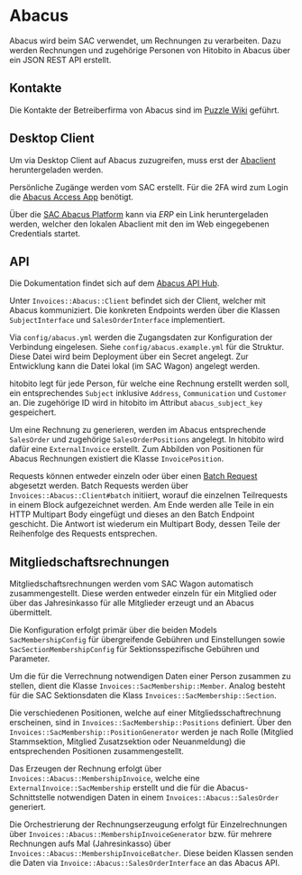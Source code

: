 # Abacus

Abacus wird beim SAC verwendet, um Rechnungen zu verarbeiten. Dazu werden Rechnungen und zugehörige Personen von Hitobito in Abacus über ein JSON REST API erstellt.

## Kontakte

Die Kontakte der Betreiberfirma von Abacus sind im [Puzzle Wiki](https://wiki.puzzle.ch/Hitobito/KontaktePartner) geführt.

## Desktop Client

Um via Desktop Client auf Abacus zuzugreifen, muss erst der [Abaclient](https://downloads.abacus.ch/downloads/abaclient) heruntergeladen werden.

Persönliche Zugänge werden vom SAC erstellt. Für die 2FA wird zum Login die [Abacus Access App](https://play.google.com/store/apps/details?id=ch.abacus.access&hl=de_CH) benötigt.

Über die [SAC Abacus Platform](https://sac-cas.erp.abraxas-apps.ch) kann via *ERP* ein Link heruntergeladen werden, welcher den lokalen Abaclient mit den im Web eingegebenen Credentials startet.

## API

Die Dokumentation findet sich auf dem [Abacus API Hub](https://apihub.abacus.ch/endpoints/2024).

Unter `Invoices::Abacus::Client` befindet sich der Client, welcher mit Abacus kommuniziert. Die konkreten Endpoints werden über die Klassen `SubjectInterface` und `SalesOrderInterface` implementiert.

Via `config/abacus.yml` werden die Zugangsdaten zur Konfiguration der Verbindung eingelesen. Siehe `config/abacus.example.yml` für die Struktur.
Diese Datei wird beim Deployment über ein Secret angelegt. Zur Entwicklung kann die Datei lokal (im SAC Wagon) angelegt werden.

hitobito legt für jede Person, für welche eine Rechnung erstellt werden soll, ein entsprechendes `Subject` inklusive `Address`, `Communication` und `Customer` an.
Die zugehörige ID wird in hitobito im Attribut `abacus_subject_key` gespeichert.

Um eine Rechnung zu generieren, werden im Abacus entsprechende `SalesOrder` und zugehörige `SalesOrderPositions` angelegt. In hitobito wird dafür eine `ExternalInvoice` erstellt. Zum Abbilden von Positionen für Abacus Rechnungen existiert die Klasse `InvoicePosition`.

Requests können entweder einzeln oder über einen [Batch Request](https://docs.oasis-open.org/odata/odata/v4.01/odata-v4.01-part1-protocol.html#_Toc31359017) abgesetzt werden. Batch Requests werden über `Invoices::Abacus::Client#batch` initiiert, worauf die einzelnen Teilrequests in einem Block aufgezeichnet werden. Am Ende werden alle Teile in ein HTTP Multipart Body eingefügt und dieses an den Batch Endpoint geschicht. Die Antwort ist wiederum ein Multipart Body, dessen Teile der Reihenfolge des Requests entsprechen.

## Mitgliedschaftsrechnungen

Mitgliedschaftsrechnungen werden vom SAC Wagon automatisch zusammengestellt.
Diese werden entweder einzeln für ein Mitglied oder über das Jahresinkasso für alle Mitglieder erzeugt und an Abacus übermittelt.

Die Konfiguration erfolgt primär über die beiden Models
`SacMembershipConfig` für übergreifende Gebühren und Einstellungen sowie
`SacSectionMembershipConfig` für Sektionsspezifische Gebühren und Parameter.

Um die für die Verrechnung notwendigen Daten einer Person zusammen zu stellen,
dient die Klasse `Invoices::SacMembership::Member`.
Analog besteht für die SAC Sektionsdaten die Klass `Invoices::SacMembership::Section`.

Die verschiedenen Positionen, welche auf einer Mitgliedsschaftrechnung erscheinen,
sind in `Invoices::SacMembership::Positions` definiert.
Über den `Invoices::SacMembership::PositionGenerator` werden je nach Rolle
(Mitglied Stammsektion, Mitglied Zusatzsektion oder Neuanmeldung) die entsprechenden Positionen zusammengestellt.

Das Erzeugen der Rechnung erfolgt über `Invoices::Abacus::MembershipInvoice`,
welche eine `ExternalInvoice::SacMembership` erstellt und die für die Abacus-Schnittstelle notwendigen Daten
in einem `Invoices::Abacus::SalesOrder` generiert.

Die Orchestrierung der Rechnungserzeugung erfolgt für Einzelrechnungen über `Invoices::Abacus::MembershipInvoiceGenerator` bzw.
für mehrere Rechnungen aufs Mal (Jahresinkasso) über `Invoices::Abacus::MembershipInvoiceBatcher`. Diese beiden Klassen
senden die Daten via `Invoice::Abacus::SalesOrderInterface` an das Abacus API.
